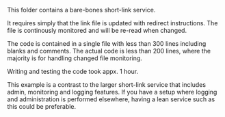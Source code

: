 This folder contains a bare-bones short-link service.

It requires simply that the link file is updated with redirect instructions. The file is continously monitored and will be re-read when changed.

The code is contained in a single file with less than 300 lines including blanks and comments. The actual code is less than 200 lines, where the majority is for handling changed file monitoring. 

Writing and testing the code took appx. 1 hour.

This example is a contrast to the larger short-link service that includes admin, monitoring and logging features. If you have a setup where logging and administration is performed elsewhere, having a lean service such as this could be preferable.